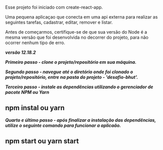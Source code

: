 Esse projeto foi iniciado com create-react-app.

Uma pequena aplicaçao que conecta em uma api externa para realizar as seguintes tarefas, cadastrar, editar, remover e listar.



Antes de começarmos, certifique-se de que sua versão do Node é a mesma versão que foi desenvolvida no decorrer do projeto, para não ocorrer nenhum tipo de erro.

***versão 12.18.2***


***Primeiro passo - clone o projeto/repositório em sua máquina.***


***Segundo passo - navegue até o diretório onde foi clonado o projeto/repositório, entre na pasta do projeto - 'desafio-bhut'.***


***Terceiro passo - instale as dependências utilizando o gerenciador de pacote NPM ou Yarn***
## npm instal ou yarn


***Quarto e último passo - após finalizar a instalação das dependências, utilize o seguinte comando para funcionar a aplicaão.***
## npm start ou yarn start

